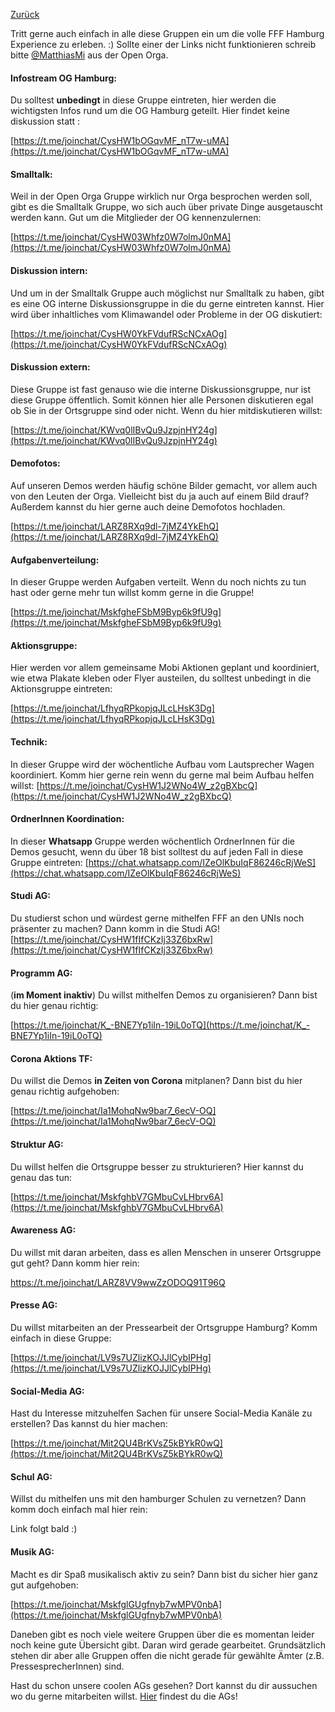 [Zurück](../README.md)

Tritt gerne auch einfach in alle diese Gruppen ein um die volle FFF Hamburg Experience zu erleben. :)
Sollte einer der Links nicht funktionieren schreib bitte [@MatthiasMi](https://t.me/MatthiasMi) aus der Open Orga. 

#### Infostream OG Hamburg:
Du solltest **unbedingt** in diese Gruppe eintreten, hier werden die wichtigsten Infos rund um die OG Hamburg geteilt. Hier findet keine diskussion statt :

[https://t.me/joinchat/CysHW1bOGqvMF_nT7w-uMA](https://t.me/joinchat/CysHW1bOGqvMF_nT7w-uMA)

#### Smalltalk:
Weil in der Open Orga Gruppe wirklich nur Orga besprochen werden soll, gibt es die Smalltalk Gruppe, wo sich auch über private Dinge ausgetauscht werden kann. Gut um die Mitglieder der OG kennenzulernen:

[https://t.me/joinchat/CysHW03Whfz0W7olmJ0nMA](https://t.me/joinchat/CysHW03Whfz0W7olmJ0nMA)

#### Diskussion intern:
Und um in der Smalltalk Gruppe auch möglichst nur Smalltalk zu haben, gibt es eine OG interne Diskussionsgruppe in die du gerne eintreten kannst. Hier wird über inhaltliches vom Klimawandel oder Probleme in der OG diskutiert:

[https://t.me/joinchat/CysHW0YkFVdufRScNCxAOg](https://t.me/joinchat/CysHW0YkFVdufRScNCxAOg)

#### Diskussion extern:
Diese Gruppe ist fast genauso wie die interne Diskussionsgruppe, nur ist diese Gruppe öffentlich. Somit können hier alle Personen diskutieren egal ob Sie in der Ortsgruppe sind oder nicht. Wenn du hier mitdiskutieren willst:

[https://t.me/joinchat/KWvq0lIBvQu9JzpjnHY24g](https://t.me/joinchat/KWvq0lIBvQu9JzpjnHY24g)

#### Demofotos:
Auf unseren Demos werden häufig schöne Bilder gemacht, vor allem auch von den Leuten der Orga. Vielleicht bist du ja auch auf einem Bild drauf? Außerdem kannst du hier gerne auch deine Demofotos hochladen.

[https://t.me/joinchat/LARZ8RXq9dl-7jMZ4YkEhQ](https://t.me/joinchat/LARZ8RXq9dl-7jMZ4YkEhQ)

#### Aufgabenverteilung:
In dieser Gruppe werden Aufgaben verteilt. Wenn du noch nichts zu tun hast oder gerne mehr tun willst komm gerne in die Gruppe!

[https://t.me/joinchat/MskfgheFSbM9Byp6k9fU9g](https://t.me/joinchat/MskfgheFSbM9Byp6k9fU9g)

#### Aktionsgruppe:
Hier werden vor allem gemeinsame Mobi Aktionen geplant und koordiniert, wie etwa Plakate kleben oder Flyer austeilen, du solltest unbedingt in die Aktionsgruppe eintreten: 

[https://t.me/joinchat/LfhyqRPkopjqJLcLHsK3Dg](https://t.me/joinchat/LfhyqRPkopjqJLcLHsK3Dg)

#### Technik:
In dieser Gruppe wird der wöchentliche Aufbau vom Lautsprecher Wagen koordiniert. Komm hier gerne rein wenn du gerne mal beim Aufbau helfen willst: 
[https://t.me/joinchat/CysHW1J2WNo4W_z2gBXbcQ](https://t.me/joinchat/CysHW1J2WNo4W_z2gBXbcQ)

#### OrdnerInnen Koordination:
In dieser **Whatsapp** Gruppe werden wöchentlich OrdnerInnen für die Demos gesucht, wenn du über 18 bist solltest du auf jeden Fall in diese Gruppe eintreten:
[https://chat.whatsapp.com/IZeOlKbuIqF86246cRjWeS](https://chat.whatsapp.com/IZeOlKbuIqF86246cRjWeS)

#### Studi AG:
Du studierst schon und würdest gerne mithelfen FFF an den UNIs noch präsenter zu machen? Dann komm in die Studi AG! 
[https://t.me/joinchat/CysHW1fIfCKzIj33Z6bxRw](https://t.me/joinchat/CysHW1fIfCKzIj33Z6bxRw)

#### Programm AG: 
(**im Moment inaktiv**) Du willst mithelfen Demos zu organisieren? Dann bist du hier genau richtig:

[https://t.me/joinchat/K_-BNE7Yp1iIn-19iL0oTQ](https://t.me/joinchat/K_-BNE7Yp1iIn-19iL0oTQ)

#### Corona Aktions TF:
Du willst die Demos **in Zeiten von Corona** mitplanen? Dann bist du hier genau richtig aufgehoben:

[https://t.me/joinchat/Ia1MohqNw9bar7_6ecV-OQ](https://t.me/joinchat/Ia1MohqNw9bar7_6ecV-OQ)

#### Struktur AG:
Du willst helfen die Ortsgruppe besser zu strukturieren? Hier kannst du genau das tun:

[https://t.me/joinchat/MskfghbV7GMbuCvLHbrv6A](https://t.me/joinchat/MskfghbV7GMbuCvLHbrv6A)

#### Awareness AG:
Du willst mit daran arbeiten, dass es allen Menschen in unserer Ortsgruppe gut geht? Dann komm hier rein:

[https://t.me/joinchat/LARZ8VV9wwZzODOQ91T96Q ](https://t.me/joinchat/LARZ8VV9wwZzODOQ91T96Q )

#### Presse AG:
Du willst mitarbeiten an der Pressearbeit der Ortsgruppe Hamburg? Komm einfach in diese Gruppe:

[https://t.me/joinchat/LV9s7UZlizKOJJlCybIPHg](https://t.me/joinchat/LV9s7UZlizKOJJlCybIPHg)

#### Social-Media AG:
Hast du Interesse mitzuhelfen Sachen für unsere Social-Media Kanäle zu erstellen? Das kannst du hier machen:

[https://t.me/joinchat/Mit2QU4BrKVsZ5kBYkR0wQ](https://t.me/joinchat/Mit2QU4BrKVsZ5kBYkR0wQ)

#### Schul AG:
Willst du mithelfen uns mit den hamburger Schulen zu vernetzen? Dann komm doch einfach mal hier rein:

Link folgt bald :)

#### Musik AG: 
Macht es dir Spaß musikalisch aktiv zu sein? Dann bist du sicher hier ganz gut aufgehoben:

[https://t.me/joinchat/MskfglGUgfnyb7wMPV0nbA](https://t.me/joinchat/MskfglGUgfnyb7wMPV0nbA)



Daneben gibt es noch viele weitere Gruppen über die es momentan leider noch keine gute Übersicht gibt. Daran wird gerade gearbeitet. 
Grundsätzlich stehen dir aber alle Gruppen offen die nicht gerade für gewählte Ämter (z.B. PressesprecherInnen) sind. 

Hast du schon unsere coolen AGs gesehen? Dort kannst du dir aussuchen wo du gerne mitarbeiten willst. [Hier](https://frooob.github.io/FFF/AGs/) findest du die AGs!
